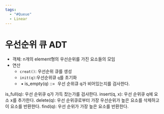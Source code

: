 ```yaml
---
tags:
  - "#Queue"
  - Linear
---
```

# 우선순위 큐 ADT
- 객체: n개의 element형의 우선순위를 가진 요소들의 모임
- 연산
	- `creat()`: 우선순위 큐를 생성
	- `init(q)`:우선순위큐 `q`를 초기화
	-  ▪ is_empty(q) ::=  우선 순위큐 q가 비어있는지를 검사한다.

is_full(q): 우선 순위큐 q가 가득 찼는가를 검사한다.
insert(q, x): 우선 순위큐 q에 요소 x를 추가한다.
delete(q): 우선 순위큐로부터 가장 우선순위가 높은 요소를 삭제하고 이 요소를 반환한다.
find(q): 우선 순위가 가장 높은 요소를 반환한다.